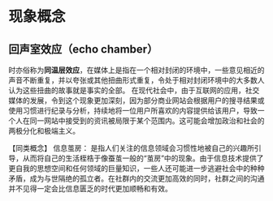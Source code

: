 # 现象概念
##  回声室效应（echo chamber）
时亦俗称为**同温层效应**，在媒体上是指在一个相对封闭的环境中，一些意见相近的声音不断重复，并以夸张或其他扭曲形式重复，令处于相对封闭环境中的大多数人认为这些扭曲的故事就是事实的全部。
在现代社会中，由于互联网的应用，社交媒体的发展，令到这个现象更加深刻，因为部分商业网站会根据用户的搜寻结果或使用习惯进行纪录与分析，持续地将一位用户所喜欢的内容提供给该用户，导致一个人在同一网站中接受到的资讯被局限于某个范围内。这可能会增加政治和社会的两极分化和极端主义。

【同类概念】
信息茧房：
是指人们关注的信息领域会习惯性地被自己的兴趣所引导，从而将自己的生活桎梏于像蚕茧一般的“茧房”中的现象。由于信息技术提供了更自我的思想空间和任何领域的巨量知识，一些人还可能进一步逃避社会中的种种矛盾，成为与世隔绝的孤立者。在社群内的交流更加高效的同时，社群之间的沟通并不见得一定会比信息匮乏的时代更加顺畅和有效。
